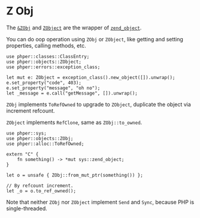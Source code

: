 # Z Obj

The [`&ZObj`](phper::objects::ZObj) and [`ZObject`](phper::objects::ZObject) are
the wrapper of [`zend_object`](phper::sys::zend_object).

You can do oop operation using `ZObj` or `ZObject`, like getting and setting properties,
calling methods, etc.

```rust,no_run
use phper::classes::ClassEntry;
use phper::objects::ZObject;
use phper::errors::exception_class;

let mut e: ZObject = exception_class().new_object([]).unwrap();
e.set_property("code", 403);
e.set_property("message", "oh no");
let _message = e.call("getMessage", []).unwrap();
```

`ZObj` implements `ToRefOwned` to upgrade to `ZObject`, duplicate the object via increment refcount.

`ZObject` implements `RefClone`, same as `ZObj::to_owned`.

```rust,no_run
use phper::sys;
use phper::objects::ZObj;
use phper::alloc::ToRefOwned;

extern "C" {
    fn something() -> *mut sys::zend_object;
}

let o = unsafe { ZObj::from_mut_ptr(something()) };

// By refcount increment.
let _o = o.to_ref_owned();
```

Note that neither `ZObj` nor `ZObject` implement `Send` and `Sync`, because PHP
is single-threaded.
